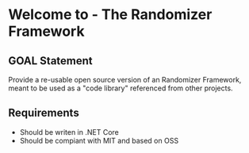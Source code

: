 # Welcome to - The Randomizer Framework

## GOAL Statement

Provide a re-usable open source version of an Randomizer Framework, meant to be used as a "code library" referenced from other projects.

## Requirements
* Should be writen in .NET Core
* Should be compiant with MIT and based on OSS

